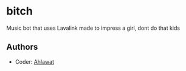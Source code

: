 
# bitch
Music bot that uses Lavalink made to impress a girl, dont do that kids


## Authors
- Coder: [Ahlawat](https://discord.com/users/604309370301448203)

